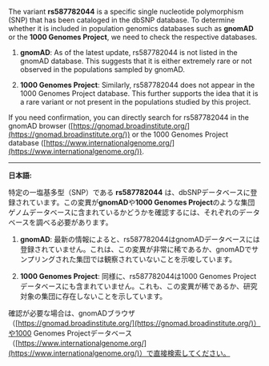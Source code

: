 The variant **rs587782044** is a specific single nucleotide polymorphism (SNP) that has been cataloged in the dbSNP database. To determine whether it is included in population genomics databases such as **gnomAD** or the **1000 Genomes Project**, we need to check the respective databases.

1. **gnomAD**: As of the latest update, rs587782044 is not listed in the gnomAD database. This suggests that it is either extremely rare or not observed in the populations sampled by gnomAD.

2. **1000 Genomes Project**: Similarly, rs587782044 does not appear in the 1000 Genomes Project database. This further supports the idea that it is a rare variant or not present in the populations studied by this project.

If you need confirmation, you can directly search for rs587782044 in the gnomAD browser ([https://gnomad.broadinstitute.org/](https://gnomad.broadinstitute.org/)) or the 1000 Genomes Project database ([https://www.internationalgenome.org/](https://www.internationalgenome.org/)).

---

**日本語:**

特定の一塩基多型（SNP）である **rs587782044** は、dbSNPデータベースに登録されています。この変異が**gnomAD**や**1000 Genomes Project**のような集団ゲノムデータベースに含まれているかどうかを確認するには、それぞれのデータベースを調べる必要があります。

1. **gnomAD**: 最新の情報によると、rs587782044はgnomADデータベースには登録されていません。これは、この変異が非常に稀であるか、gnomADでサンプリングされた集団では観察されていないことを示唆しています。

2. **1000 Genomes Project**: 同様に、rs587782044は1000 Genomes Projectデータベースにも含まれていません。これも、この変異が稀であるか、研究対象の集団に存在しないことを示しています。

確認が必要な場合は、gnomADブラウザ（[https://gnomad.broadinstitute.org/](https://gnomad.broadinstitute.org/)）や1000 Genomes Projectデータベース（[https://www.internationalgenome.org/](https://www.internationalgenome.org/)）で直接検索してください。